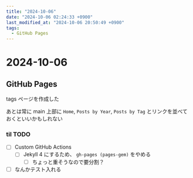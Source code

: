 ```yaml
---
title: "2024-10-06"
date: "2024-10-06 02:24:33 +0900"
last_modified_at: "2024-10-06 20:50:49 +0900"
tags:
  - GitHub Pages
---
```


# 2024-10-06
## GitHub Pages
tags ページを作成した

あとは常に main 上部に `Home`, `Posts by Year`, `Posts by Tag` とリンクを並べておくといいかもしれない

### til TODO

- [ ] Custom GitHub Actions
  - [ ] Jekyll 4 にするため、 `gh-pages (pages-gem)` をやめる
    - [ ] ちょっと重そうなので要分割？
- [ ] なんかテスト入れる
